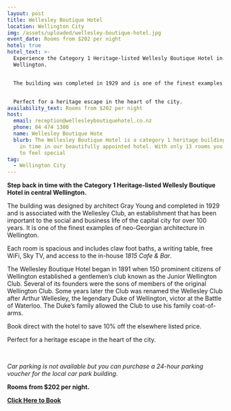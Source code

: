 ```yaml
---
layout: post
title: Wellesley Boutique Hotel
location: Wellington City
img: /assets/uploaded/wellesley-boutique-hotel.jpg
event_date: Rooms from $202 per night
hotel: true
hotel_text: >-
  Experience the Category 1 Heritage-listed Wellesly Boutique Hotel in central
  Wellington.


  The building was completed in 1929 and is one of the finest examples of neo-Georgian architecture in Wellington. The Wellesley Club has been important to the social and business life of the capital city for over 100 years.


  Perfect for a heritage escape in the heart of the city.
availability_text: Rooms from $202 per night
host:
  email: reception@wellesleyboutiquehotel.co.nz
  phone: 04 474 1300
  name: Wellesley Boutique Hote
  blurb: The Wellesley Boutique Hotel is a category 1 heritage building. Step back
    in time in our beautifully appointed hotel. With only 13 rooms you are made
    to feel special
tag:
  - Wellington City
---
```

**Step back in time with the Category 1 Heritage-listed Wellesly Boutique Hotel in central Wellington.**

The building was designed by architect Gray Young and completed in 1929 and is associated with the Wellesley Club, an establishment that has been important to the social and business life of the capital city for over 100 years. It is one of the finest examples of neo-Georgian architecture in Wellington. 

Each room is spacious and includes claw foot baths, a writing table, free WiFi, Sky TV, and access to the in-house *1815 Cafe & Bar*.

The Wellesley Boutique Hotel began in 1891 when 150 prominent citizens of Wellington established a gentlemen’s club known as the Junior Wellington Club. Several of its founders were the sons of members of the original Wellington Club. Some years later the Club was renamed the Wellesley Club after Arthur Wellesley, the legendary Duke of Wellington, victor at the Battle of Waterloo. The Duke’s family allowed the Club to use his family coat-of-arms.

Book direct with the hotel to save 10% off the elsewhere listed price.

Perfect for a heritage escape in the heart of the city.

<br>

*Car parking is not available but you can purchase a 24-hour parking voucher for the local car park building.*

**Rooms from $202 per night.**

**[Click Here to Book](https://www.wellesleyboutiquehotel.co.nz/book-now)**